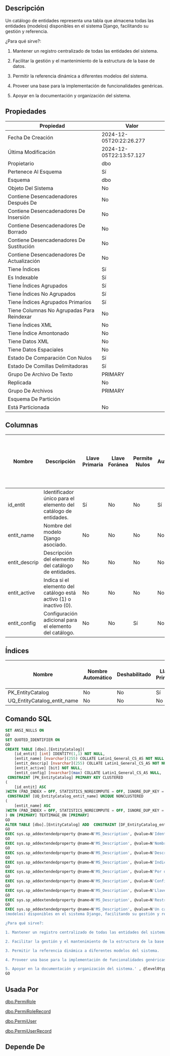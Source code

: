 ﻿## Descripción

Un catálogo de entidades representa una tabla que almacena todas las entidades 
(modelos) disponibles en el sistema Django, facilitando su gestión y referencia.

¿Para qué sirve?:

1. Mantener un registro centralizado de todas las entidades del sistema.

2. Facilitar la gestión y el mantenimiento de la estructura de la base de datos.

3. Permitir la referencia dinámica a diferentes modelos del sistema.

4. Proveer una base para la implementación de funcionalidades genéricas.

5. Apoyar en la documentación y organización del sistema.

## Propiedades

|Propiedad|Valor|
|---------|-----|
|Fecha De Creación|2024-12-05T20:22:26.277|
|Última Modificación|2024-12-05T22:13:57.127|
|Propietario|dbo|
|Pertenece Al Esquema|Sí|
|Esquema|dbo|
|Objeto Del Sistema|No|
|Contiene Desencadenadores Después De|No|
|Contiene Desencadenadores De Insersión|No|
|Contiene Desencadenadores De Borrado|No|
|Contiene Desencadenadores De Sustitución|No|
|Contiene Desencadenadores De Actualización|No|
|Tiene Índices|Sí|
|Es Indexable|Sí|
|Tiene Índices Agrupados|Sí|
|Tiene Índices No Agrupados|Sí|
|Tiene Índices Agrupados Primarios|Sí|
|Tiene Columnas No Agrupadas Para Reindexar|No|
|Tiene Índices XML|No|
|Tiene Índice Amontonado|No|
|Tiene Datos XML|No|
|Tiene Datos Espaciales|No|
|Estado De Comparación Con Nulos|Sí|
|Estado De Comillas Delimitadoras|Sí|
|Grupo De Archivo De Texto|PRIMARY|
|Replicada|No|
|Grupo De Archivos|PRIMARY|
|Esquema De Partición||
|Está Particionada|No|

## Columnas

|Nombre|Descripción|Llave Primaria|Llave Foránea|Permite Nulos|Autonumérica|Inicio Autonumérico|Incremento Autonumérico|Tipo De Dato|Esquema Del Tipo De Dato|Tipo De Dato Del Sistema|Tamaño|Precisión|Escala|Intercalación|Calculada|Relleno Ansi|Columna De Indentidad De Fila|Texto Calculado|Persistida|Nombre Del Valor Por Defecto|Esquema Predeterminado|Nombre Restricción Predeterminada|Regla|Esquema De La Regla|Determinística|Precisa|No Para Replicación|Texto Completo Indexado|Documento XML|Espacio De Nombres Del Esquema XML|Esquema Del Espacio De Nombres Del Esquema XML|
|------|-----------|--------------|-------------|-------------|------------|-------------------|-----------------------|------------|------------------------|------------------------|------|---------|------|-------------|---------|------------|-----------------------------|---------------|----------|----------------------------|----------------------|---------------------------------|-----|-------------------|--------------|-------|-------------------|-----------------------|-------------|----------------------------------|----------------------------------------------|
|id_entit|Identificador único para el elemento del catálogo de entidades.|Sí|No|No|Sí|1|1|int|sys|int|4|10|0||No|No|No||No||||||No|No|False|No|No|||
|entit_name|Nombre del modelo Django asociado.|No|No|No|No|0|0|nvarchar|sys|nvarchar|255|0|0|Latin1_General_CS_AS|No|Sí|No||No||||||No|No|False|No|No|||
|entit_descrip|Descripción del elemento del catálogo de entidades.|No|No|No|No|0|0|nvarchar|sys|nvarchar|255|0|0|Latin1_General_CS_AS|No|Sí|No||No||||||No|No|False|No|No|||
|entit_active|Indica si el elemento del catálogo está activo (1) o inactivo (0).|No|No|No|No|0|0|bit|sys|bit|1|1|0||No|No|No||No|||DF_EntityCatalog_entit_active|||No|No|False|No|No|||
|entit_config|Configuración adicional para el elemento del catálogo.|No|No|Sí|No|0|0|nvarchar|sys|nvarchar|-1|0|0|Latin1_General_CS_AS|No|Sí|No||No||||||No|No|False|No|No|||

## Índices

|Nombre|Nombre Automático|Deshabilitado|Llave Primaria|Tipo|Grupo De Archivos|Único|Pertenece A Una Restricción|Ignorar Llaves Duplicadas|Admite Bloqueos De Página|Admite Bloqueos De Fila|Factor De Llenado|Texto Completo|Objeto Del Sistema|Llenar Índice|No Recalcular|Particionado|Esquema De Partición|XML|Padre XML|Tipo De Índice XML Secundario|
|------|-----------------|-------------|--------------|----|-----------------|-----|---------------------------|-------------------------|-------------------------|-----------------------|-----------------|--------------|------------------|-------------|-------------|------------|--------------------|---|---------|-----------------------------|
|PK_EntityCatalog|No|No|Sí|CLUSTERED|PRIMARY|Sí|No|No|Sí|Sí|0|No|No|No|No|No||No||0|
|UQ_EntityCatalog_entit_name|No|No|No|NONCLUSTERED|PRIMARY|Sí|Sí|No|Sí|Sí|0|No|No|No|No|No||No||0|

## Comando SQL

~~~sql
SET ANSI_NULLS ON
GO
SET QUOTED_IDENTIFIER ON
GO
CREATE TABLE [dbo].[EntityCatalog](
	[id_entit] [int] IDENTITY(1,1) NOT NULL,
	[entit_name] [nvarchar](255) COLLATE Latin1_General_CS_AS NOT NULL,
	[entit_descrip] [nvarchar](255) COLLATE Latin1_General_CS_AS NOT NULL,
	[entit_active] [bit] NOT NULL,
	[entit_config] [nvarchar](max) COLLATE Latin1_General_CS_AS NULL,
 CONSTRAINT [PK_EntityCatalog] PRIMARY KEY CLUSTERED 
(
	[id_entit] ASC
)WITH (PAD_INDEX = OFF, STATISTICS_NORECOMPUTE = OFF, IGNORE_DUP_KEY = OFF, ALLOW_ROW_LOCKS = ON, ALLOW_PAGE_LOCKS = ON, OPTIMIZE_FOR_SEQUENTIAL_KEY = OFF) ON [PRIMARY],
 CONSTRAINT [UQ_EntityCatalog_entit_name] UNIQUE NONCLUSTERED 
(
	[entit_name] ASC
)WITH (PAD_INDEX = OFF, STATISTICS_NORECOMPUTE = OFF, IGNORE_DUP_KEY = OFF, ALLOW_ROW_LOCKS = ON, ALLOW_PAGE_LOCKS = ON, OPTIMIZE_FOR_SEQUENTIAL_KEY = OFF) ON [PRIMARY]
) ON [PRIMARY] TEXTIMAGE_ON [PRIMARY]
GO
ALTER TABLE [dbo].[EntityCatalog] ADD  CONSTRAINT [DF_EntityCatalog_entit_active]  DEFAULT ((1)) FOR [entit_active]
GO
EXEC sys.sp_addextendedproperty @name=N'MS_Description', @value=N'Identificador único para el elemento del catálogo de entidades.' , @level0type=N'SCHEMA',@level0name=N'dbo', @level1type=N'TABLE',@level1name=N'EntityCatalog', @level2type=N'COLUMN',@level2name=N'id_entit'
GO
EXEC sys.sp_addextendedproperty @name=N'MS_Description', @value=N'Nombre del modelo Django asociado.' , @level0type=N'SCHEMA',@level0name=N'dbo', @level1type=N'TABLE',@level1name=N'EntityCatalog', @level2type=N'COLUMN',@level2name=N'entit_name'
GO
EXEC sys.sp_addextendedproperty @name=N'MS_Description', @value=N'Descripción del elemento del catálogo de entidades.' , @level0type=N'SCHEMA',@level0name=N'dbo', @level1type=N'TABLE',@level1name=N'EntityCatalog', @level2type=N'COLUMN',@level2name=N'entit_descrip'
GO
EXEC sys.sp_addextendedproperty @name=N'MS_Description', @value=N'Indica si el elemento del catálogo está activo (1) o inactivo (0).' , @level0type=N'SCHEMA',@level0name=N'dbo', @level1type=N'TABLE',@level1name=N'EntityCatalog', @level2type=N'COLUMN',@level2name=N'entit_active'
GO
EXEC sys.sp_addextendedproperty @name=N'MS_Description', @value=N'Por defecto el elemento del catálogo se crea como activo (1).' , @level0type=N'SCHEMA',@level0name=N'dbo', @level1type=N'TABLE',@level1name=N'EntityCatalog', @level2type=N'CONSTRAINT',@level2name=N'DF_EntityCatalog_entit_active'
GO
EXEC sys.sp_addextendedproperty @name=N'MS_Description', @value=N'Configuración adicional para el elemento del catálogo.' , @level0type=N'SCHEMA',@level0name=N'dbo', @level1type=N'TABLE',@level1name=N'EntityCatalog', @level2type=N'COLUMN',@level2name=N'entit_config'
GO
EXEC sys.sp_addextendedproperty @name=N'MS_Description', @value=N'Llave primaria de la tabla' , @level0type=N'SCHEMA',@level0name=N'dbo', @level1type=N'TABLE',@level1name=N'EntityCatalog', @level2type=N'CONSTRAINT',@level2name=N'PK_EntityCatalog'
GO
EXEC sys.sp_addextendedproperty @name=N'MS_Description', @value=N'Restricción única para el nombre de la entidad.' , @level0type=N'SCHEMA',@level0name=N'dbo', @level1type=N'TABLE',@level1name=N'EntityCatalog', @level2type=N'CONSTRAINT',@level2name=N'UQ_EntityCatalog_entit_name'
GO
EXEC sys.sp_addextendedproperty @name=N'MS_Description', @value=N'Un catálogo de entidades representa una tabla que almacena todas las entidades 
(modelos) disponibles en el sistema Django, facilitando su gestión y referencia.

¿Para qué sirve?:

1. Mantener un registro centralizado de todas las entidades del sistema.

2. Facilitar la gestión y el mantenimiento de la estructura de la base de datos.

3. Permitir la referencia dinámica a diferentes modelos del sistema.

4. Proveer una base para la implementación de funcionalidades genéricas.

5. Apoyar en la documentación y organización del sistema.' , @level0type=N'SCHEMA',@level0name=N'dbo', @level1type=N'TABLE',@level1name=N'EntityCatalog'
GO
~~~


## Usada Por

[dbo.PermiRole](https://github.com/JamesEspitia/SERP/wiki/dbo.PermiRole)

[dbo.PermiRoleRecord](https://github.com/JamesEspitia/SERP/wiki/dbo.PermiRoleRecord)

[dbo.PermiUser](https://github.com/JamesEspitia/SERP/wiki/dbo.PermiUser)

[dbo.PermiUserRecord](https://github.com/JamesEspitia/SERP/wiki/dbo.PermiUserRecord)


## Depende De

